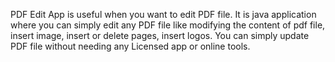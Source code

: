 PDF Edit App is useful when you want to edit PDF file. It is java application where you can simply edit any PDF file like modifying the content of pdf file, insert image, insert
or delete pages, insert logos. You can simply update PDF file without needing any Licensed app or online tools.
